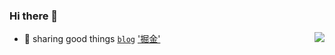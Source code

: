 ### Hi there 👋
<p>
  <a 
    href="https://github-readme-stats.vercel.app/api?username=strugglinglee&show_icons=true&count_private=true&hide_border=true&cache_seconds=1900" 
    target="_blank"
    rel="noopener noreferrer"
  >
    <img 
      align="right" 
      src="https://github-readme-stats.vercel.app/api?username=strugglinglee&show_icons=true&count_private=true&hide_border=true&cache_seconds=1900"
    >
  </a>
</p>

- 🎃 sharing good things [`blog`](https://blog.strugglinglee.cn/) ['掘金'](https://juejin.cn/user/1028798615654669)


